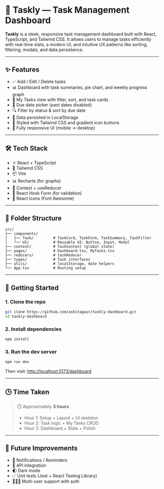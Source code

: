 # 🧠 Taskly — Task Management Dashboard

**Taskly** is a sleek, responsive task management dashboard built with React, TypeScript, and Tailwind CSS. It allows users to manage tasks efficiently with real-time stats, a modern UI, and intuitive UX patterns like sorting, filtering, modals, and data persistence.

---

## ✨ Features

- ✅ Add / Edit / Delete tasks
- 📊 Dashboard with task summaries, pie chart, and weekly progress graph
- 🎯 My Tasks view with filter, sort, and task cards
- 📅 Due date picker (past dates disabled)
- 🔍 Filter by status & sort by due date
- 💾 Data persisted in LocalStorage
- 🎨 Styled with Tailwind CSS and gradient icon buttons
- 📱 Fully responsive UI (mobile → desktop)

---

## 🛠 Tech Stack

- ⚛️ React + TypeScript
- 🎨 Tailwind CSS
- 📦 Vite
- 📊 Recharts (for graphs)
- 📁 Context + useReducer
- 🔧 React Hook Form (for validation)
- 🎯 React Icons (Font Awesome)

---

## 📁 Folder Structure

```
src/
├── components/
│   ├── Task/         # TaskCard, TaskForm, TaskSummary, TaskFilter
│   └── UI/           # Reusable UI: Button, Input, Modal
├── context/          # TaskContext (global state)
├── pages/            # Dashboard.tsx, MyTasks.tsx
├── reducers/         # taskReducer
├── types/            # Task interfaces
├── utils/            # localStorage, date helpers
└── App.tsx           # Routing setup
```

---

## 🚀 Getting Started

### 1. Clone the repo

```bash
git clone https://github.com/ashitagaur/taskly-dashboard.git
cd taskly-dashboard
```

### 2. Install dependencies

```bash
npm install
```

### 3. Run the dev server

```bash
npm run dev
```

Then visit: [http://localhost:5173/dashboard](http://localhost:5173/dashboard)

---

## 🕒 Time Taken

> ⏱️ Approximately **3 hours**
> - Hour 1: Setup + Layout + UI skeleton  
> - Hour 2: Task logic + My Tasks CRUD  
> - Hour 3: Dashboard + Stats + Polish

---

## 📌 Future Improvements

- 🔔 Notifications / Reminders
- 🔄 API integration
- 🌓 Dark mode
- ✅ Unit tests (Jest + React Testing Library)
- 🧑‍🤝‍🧑 Multi-user support with auth
